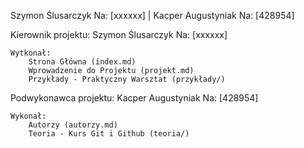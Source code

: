 Szymon Ślusarczyk     Na: [xxxxxx]    |    Kacper Augustyniak    Na: [428954]


Kierownik projektu: Szymon Ślusarczyk     Na: [xxxxxx]

    Wytkonał:
        Strona Główna (index.md)
        Wprowadzenie do Projektu (projekt.md)
        Przykłady - Praktyczny Warsztat (przykłady/)

Podwykonawca projektu: Kacper Augustyniak    Na: [428954]

    Wykonał:
        Autorzy (autorzy.md)
        Teoria - Kurs Git i Github (teoria/)
